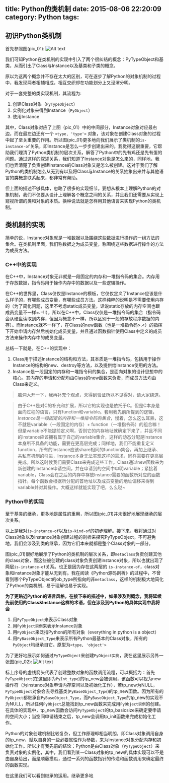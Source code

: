 title: Python的类机制
date: 2015-08-06 22:20:09
category: Python
tags:
---
## 初识Python类机制

首先参照图(pic_01):
![Alt text](/img/python/class_object_001.png "pic_01")

我们可知Python在类机制的实现中引入了两个很纠结的概念：PyTypeObject和基类，从而引出了Class与Instance以及基类和子类的概念。

原以为这两个概念并不存在太大的区别，可在逐步了解Python的对象机制的过程中，我发现两者相辅相成，相互交织却在功能划分上又泾渭分明。

对于一套完整的类实现机制，其流程为:

1. 创建Class对象（`PyTypeObject`）
2. 实例化对象来得到Instance（`PyObject`）
3. 使用Instance

其中，Class对象对应了上图（pic_01）中的中间部分，Instance对象对应最右边，而在最左边还有一个 `<type, 'type'>` 对象，该对象在创建Class对象的过程中起了至关重要的作用。所以图(pic_01)更多地向我们展示了类机制的`is-instance-of`关系，即instance是怎么一步步创建出来的。我觉得这很重要，它帮助我们理清了Python类机制的层次关系，解答了Python中的先有鸡还是先有蛋的问题。通过这样的叙述关系，我们知道了Instance对象是怎么来的，同样地，我们也弄清楚了负责创建Instance的Class对象又是怎么被创建。这对于我们了解Python的类机制怎么从无到有以及将Class与Instance的关系抽象出来并与其他语言的类概念联系起来，都非常有帮助。

但上面的描述不够具体，忽略了很多的实现细节。要想从根本上理解Python的对象机制，我们不仅要从设计上理解各个概念之间的关系，并且我们还需要从实现上窥视所谓的类和对象的本质。换种说法就是怎样用其他语言来实现Python的类机制。

## 类机制的实现

简单的说，Instance对象就是一堆数据以及围绕这些数据进行操作的一组方法的集合。在类机制里面，我们称数据之为成员变量，称围绕这些数据进行操作的方法为成员方法。


### C++中的实现

在C++中，Instance对象无非就是一段固定的内存和一堆指令码的集合。内存用于存放数据，指令码用于操作内存中的数据以及一些逻辑操作。

在C++的世界里，Class仅仅是Instance的模板，它仅仅定义了Instance应该是什么样子的，有哪些成员变量，有哪些成员方法。这样纯粹的说明是不需要使用内存的（为了简化问题，这里不考虑static成员变量，话说static存放的内存空间也跟成员变量不一样=.=!!），所以在C++中，Class仅仅是一堆指令码的集合（指令码会从硬盘读取到内存，但因为概念不一样，所以区别于一般的存放程序数据的内存）。而Instance就不一样了，在Class的new函数（也是一堆指令码>.<）的指挥下开始申请内存然后初始化成员变量，并且通过函数指针使用Class中定义的成员方法来操作内存中的成员变量。

总结一下就是，在C++的实现中：

1. Class用于描述Instance的结构和方法，其本质是一堆指令码，包括用于操作Instance的结构的new、destroy等方法，以及提供给Instance使用的方法。
2. Instance是一段固定的内存和一堆指令码的集合，是面向对象的设计思想中的核心。其内存的申请和分配均由Class的new函数来负责，而成员方法均由Class来定义。

> 脑洞大开一下，我再补充个观点，未得到验证所以不见得对，请大家绕道。

> 由于C++是对C的补充和扩展，所以它的实现也是依托于C。但是C本身是面向过程的语言，只有function和variable。套用我先前所提到的逻辑，*Instance是一段固定的内存和一堆指令码的集合*，慢着，怎么这么耳熟，这不就是variable（一段固定的内存）+ function（一堆指令码）的组合嘛！但是variable不能提前定义啊，否则它的内存地址就确定下来了，并且不同的Instance应该拥有属于自己的variable集合，这样的动态分配是Instance本身所不具备的功能，需要在更高层完成；同样地，我们不能重复定义function，所有的Instance应该share相同的function集合，再加上继承、共私有机制的引进，Instance本身无法实现这样的需求，同样需要在更高层完成。所以这时候我们需要Class来完成这些工作。Class通过new函数来为新创建的Instance申请空间，并在申请到的空间中申明variable；紧接着variable，Class会在之后的内存中存放Instance需要的函数所对应的函数指针。每个函数会根据所分配的首地址以及成员变量的地址偏移来得到variable并对其操作。大概这样就能实现了吧，么么哒~

### Python中的实现

至于基类的继承，更多地是属性的重用，所以图(pic_01)并未很好地展现继承的层次关系。

以上是我对`is-instance-of`以及`is-kind-of`的初步理解。接下来，我将通过对Class对象以及instance对象创建过程的剖析来探究PyTypeObject。不可避免地，我们会涉及到类的继承，因为它们本来就都是整个Class对象的一部分。

图(pic_01)很好地展示了Python的类机制的层次关系，即`metaclass`负责创建其他的class对象，而这些被创建的class对象负责创建instance对象，所以也就出现了两层`is-instance-of`关系。也正是因为存在这两层的
`is-instance-of`，class对象和instance对象才能从无到有。我在阅读《Python源码剖析》的过程中，不曾看到哪个PyTypeObject的ob_type所指向的非`metaclass`，这样的机制极大地简化了Python的类机制，易于理解也易于实现。

**为了更贴近Python的语言风格，在接下来的描述中，如果涉及到概念，我将延续先前使用的Class&Instance这样的术语，但在涉及到Python的具体实现中我将会**

1. 用`PyTypeObject`来表示Class对象
2. 用`PyObject实例`来表示Instance对象
3. 用`PyObject`来泛指Python的所有对象（everything in python is a object）
4. 用`PyBaseObject_Type`来表示所有Python最基本的Class对象，所有的`PyObject`均继承自它。原型为`<type, 'object'>`
 
为了更好地展示如何通过`PyTypeObject`来创建`PyObject实例`，我在这里展示另外一张图(pic_02):
![Alt text](/img/python/class_object_002.png "pic_02")

标上序号的虚线箭头代表了创建整数对象的函数调用流程，可以概括为：首先`PyTypeObject`(在这里即为`PyInt_type`)的tp_new会被调用，该函数可以视为new操作符（为instance对象申请内存空间以及初始化工作），若tp_new为NULL，`PyTypeObject`对象会去寻找基类(`PyBaseObject_Type`)的tp_new函数。因为所有的`PyObject`都继承自`PyBaseObject_Type`，而`PyBaseObject_Type`的tp_new的实现不为NULL，所以任何`PyObject`总能找到tp_new函数来完成用`PyObject实例`的创建。在具体的实现中，tp_new函数会访问`PyTypeObject`的tp_basicsize来确定要申请的空间大小；当空间申请结束之后，tp_new会调用tp_init函数来完成初始化工作。

Python的对象创建机制比较复杂，但工作原理却相当明朗，即Class对象调用自身的tp_new，赋以自身的一些必要属性作为参数，来为Instance对象分配内存和初始化工作。所以才有我先前的结论：Python是由Class对象（`PyTypeObject`）来负责对象的实例化，其中，我们看到某一Class对象的tp_new的具体实现可以不是由自身给出，而是顺藤摸瓜，通过一系列的函数指针的传递和函数调用来确定最终的函数实现。

在这里我们可以看到继承的运用。继承更多地